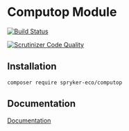 # Computop Module

[![Build Status](https://travis-ci.org/spryker-eco/computop.svg?branch=master)](https://travis-ci.org/spryker-eco/computop)

[![Scrutinizer Code Quality](https://scrutinizer-ci.com/g/spryker-eco/computop/badges/quality-score.png?b=master)](https://scrutinizer-ci.com/g/spryker-eco/computop/?branch=master)

## Installation

```
composer require spryker-eco/computop
```

## Documentation

[Documentation](https://academy.spryker.com/developing_with_spryker/industry_partner_integration/partner_integration.html)
